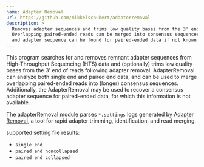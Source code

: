 ```yaml
---
name: Adapter Removal
url: https://github.com/mikkelschubert/adapterremoval
description: >
  Removes adapter sequences and trims low quality bases from the 3' end of reads.
  Overlapping paired-ended reads can be merged into consensus sequences
  and adapter sequence can be found for paired-ended data if not known.
---
```


This program searches for and removes remnant adapter sequences from High-Throughput
Sequencing (HTS) data and (optionally) trims low quality bases from the 3' end of
reads following adapter removal. AdapterRemoval can analyze both single end and
paired end data, and can be used to merge overlapping paired-ended reads into
(longer) consensus sequences. Additionally, the AdapterRemoval may be used to
recover a consensus adapter sequence for paired-ended data, for which this
information is not available.

The adapterRemoval module parses `*.settings` logs generated by
[Adapter Removal](https://github.com/mikkelschubert/adapterremoval),
a tool for rapid adapter trimming, identification, and read merging.

supported setting file results:

- `single end`
- `paired end noncollapsed`
- `paired end collapsed`
